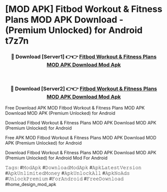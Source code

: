 # [MOD APK] Fitbod Workout & Fitness Plans MOD APK Download - (Premium Unlocked) for Android t7z7n



<div align="center">
<h3>🔴 Download [Server1] 👉👉 <a href="https://momento.my/?title=Fitbod_Workout_&_Fitness_Plans_MOD_APK_Download">Fitbod Workout & Fitness Plans MOD APK Download Mod Apk</a></h3><br>

<h3>🔴 Download [Server2] 👉👉 <a href="https://momento.my/?title=Fitbod_Workout_&_Fitness_Plans_MOD_APK_Download">Fitbod Workout & Fitness Plans MOD APK Download Mod Apk</a></h3>
</div>



Free Download APK MOD Fitbod Workout & Fitness Plans MOD APK Download MOD APK (Premium Unlocked) for Android

Download Fitbod Workout & Fitness Plans MOD APK Download MOD APK (Premium Unlocked) for Android

Free APK MOD Fitbod Workout & Fitness Plans MOD APK Download MOD APK (Premium Unlocked) for Android

Download Fitbod Workout & Fitness Plans MOD APK Download MOD APK (Premium Unlocked) for Android Mod For Android

𝚃𝚊𝚐𝚜: #𝙼𝚘𝚍𝙰𝚙𝚔 #𝙳𝚘𝚠𝚗𝚕𝚘𝚊𝚍𝙼𝚘𝚍𝙰𝚙𝚔 #𝙰𝚙𝚔𝙻𝚊𝚝𝚎𝚜𝚝𝚅𝚎𝚛𝚜𝚒𝚘𝚗 #𝙰𝚙𝚔𝚄𝚗𝚕𝚒𝚖𝚒𝚝𝚎𝚍𝙼𝚘𝚗𝚎𝚢 #𝙰𝚙𝚔𝚄𝚗𝚕𝚘𝚌𝚔𝙰𝚕𝚕 #𝙰𝚙𝚔𝙽𝚘𝙰𝚍𝚜 #𝚄𝚗𝚕𝚘𝚌𝚔𝙿𝚛𝚎𝚖𝚒𝚞𝚖 #𝙵𝚘𝚛𝙰𝚗𝚍𝚛𝚘𝚒𝚍 #𝙵𝚛𝚎𝚎𝙳𝚘𝚠𝚗𝚕𝚘𝚊𝚍 #home_design_mod_apk
